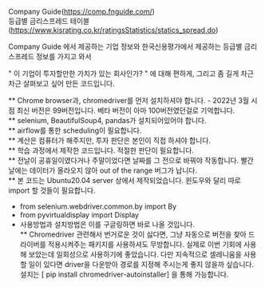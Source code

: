 Company Guide(https://comp.fnguide.com/)   
등급별 금리스프레드 테이블(https://www.kisrating.co.kr/ratingsStatistics/statics_spread.do)

Company Guide 에서 제공하는 기업 정보와 한국신용평가에서 제공하는 등급별 금리스프레드 정보를 가지고 와서

" 이 기업이 투자할만한 가치가 있는 회사인가? " 에 대해 편하게, 그리고 좀 길게 차근차근 살펴보고 싶어 만든 코드입니다. 

**  Chrome browser과, chromedriver를 먼저 설치하셔야 합니다. - 2022년 3월 시점 최신 버전은 99버전입니다. 베타 버전이 아마 100버전였던걸로 기억합니다.   
**  selenium, BeautifulSoup4, pandas가 설치되어있어야 합니다.  
**  airflow를 통한 scheduling이 필요합니다.     
**  계산은 컴퓨터가 해주지만, 투자 판단은 본인이 직접 하셔야 합니다.     
**  학습 과정에서 제작한 코드입니다. 적절한 판단이 필요합니다.    
**  전날이 공휴일이였다거나 주말이었다면 날짜를 그 전으로 바꿔야 작동합니다. 빨간 날에는 데이터가 올라오지 않아 out of the range 버그가 납니다.  
**  본 코드는 Ubuntu20.04 server 상에서 제작되었습니다. 윈도우와 달리 따로 import 할 것들이 필요합니다.
- from selenium.webdriver.common.by import By  
- from pyvirtualdisplay import Display     
- 사용방법과 설치방법은 이를 구글링하면 바로 나올 것입니다.   
** Chromedriver 관련해서 번거로운 것이 싫다면, 그냥 자동으로 버전을 찾아 드라이버를 적용시켜주는 패키지를 사용하셔도 무방합니다. 실제로 이번 기회에 사용해 보았는데 일회성으로 사용하기에 좋았습니다. 다만 지속적으로 셀레니움을 사용할 일이 있다면 driver을 다운받아 경로를 지정해 주시는게 좋지 않을까 싶습니다. 설치는 [ pip install chromedriver-autoinstaller] 을 통해 가능합니다. 



